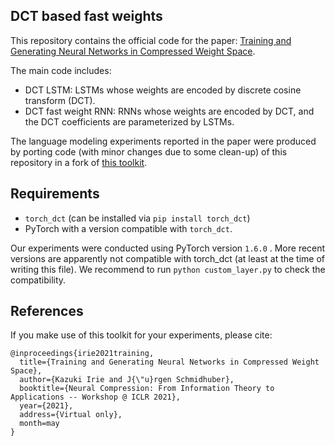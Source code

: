 ## DCT based fast weights

This repository contains the official code for the paper:
[Training and Generating Neural Networks in Compressed Weight Space](https://openreview.net/forum?id=qU1EUxdVd_D).

The main code includes:
* DCT LSTM: LSTMs whose weights are encoded by discrete cosine transform (DCT).
* DCT fast weight RNN: RNNs whose weights are encoded by DCT, and the DCT coefficients are parameterized by LSTMs.

The language modeling experiments reported in the paper were produced by porting code (with minor changes due to some clean-up) of this repository in a fork of [this toolkit](https://github.com/manuvn/lpRNN-awd-lstm-lm).


## Requirements

* `torch_dct` (can be installed via `pip install torch_dct`)
* PyTorch with a version compatible with `torch_dct`. 
 
Our experiments were conducted using PyTorch version `1.6.0` .
More recent versions are apparently not compatible with torch_dct (at least at the time of writing this file).
We recommend to run `python custom_layer.py` to check the compatibility.

## References
If you make use of this toolkit for your experiments, please cite:
```
@inproceedings{irie2021training,
  title={Training and Generating Neural Networks in Compressed Weight Space},
  author={Kazuki Irie and J{\"u}rgen Schmidhuber},
  booktitle={Neural Compression: From Information Theory to Applications -- Workshop @ ICLR 2021},
  year={2021},
  address={Virtual only},
  month=may
}
```
